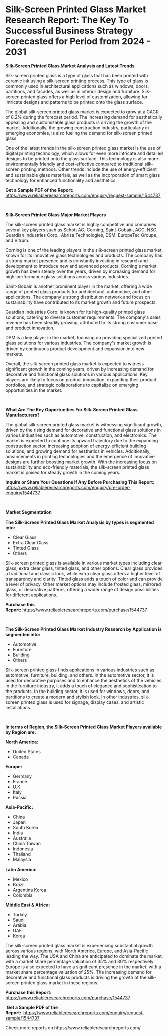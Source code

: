 <p><h1>Silk-Screen Printed Glass Market Research Report: The Key To Successful Business Strategy Forecasted for Period from 2024 - 2031</h1></p><p><strong>Silk-Screen Printed Glass Market Analysis and Latest Trends</strong></p>
<p><p>Silk-screen printed glass is a type of glass that has been printed with ceramic ink using a silk-screen printing process. This type of glass is commonly used in architectural applications such as windows, doors, partitions, and facades, as well as in interior design and furniture. Silk-screen printed glass offers a high level of customization, allowing for intricate designs and patterns to be printed onto the glass surface.</p><p>The global silk-screen printed glass market is expected to grow at a CAGR of 8.2% during the forecast period. The increasing demand for aesthetically appealing and customizable glass products is driving the growth of the market. Additionally, the growing construction industry, particularly in emerging economies, is also fueling the demand for silk-screen printed glass.</p><p>One of the latest trends in the silk-screen printed glass market is the use of digital printing technology, which allows for even more intricate and detailed designs to be printed onto the glass surface. This technology is also more environmentally friendly and cost-effective compared to traditional silk-screen printing methods. Other trends include the use of energy-efficient and sustainable glass materials, as well as the incorporation of smart glass technology for enhanced functionality and aesthetics.</p></p>
<p><strong>Get a Sample PDF of the Report:&nbsp;</strong> <a href="https://www.reliableresearchreports.com/enquiry/request-sample/1544737">https://www.reliableresearchreports.com/enquiry/request-sample/1544737</a></p>
<p>&nbsp;</p>
<p><strong>Silk-Screen Printed Glass Major Market Players</strong></p>
<p><p>The silk-screen printed glass market is highly competitive and comprises several key players such as Schott AG, Corning, Saint-Gobain, AGC, NSG, Guardian Industries Corp., Abrisa Technologies, DSM, EuropeTec Groupe, and Vitrum. </p><p>Corning is one of the leading players in the silk-screen printed glass market, known for its innovative glass technologies and products. The company has a strong market presence and is constantly investing in research and development to introduce new and advanced products. Corning's market growth has been steady over the years, driven by increasing demand for high-performance glass solutions across various industries.</p><p>Saint-Gobain is another prominent player in the market, offering a wide range of printed glass products for architectural, automotive, and other applications. The company's strong distribution network and focus on sustainability have contributed to its market growth and future prospects.</p><p>Guardian Industries Corp. is known for its high-quality printed glass solutions, catering to diverse customer requirements. The company's sales revenue has been steadily growing, attributed to its strong customer base and product innovation.</p><p>DSM is a key player in the market, focusing on providing specialized printed glass solutions for various industries. The company's market growth is driven by continuous product development and expansion into new markets.</p><p>Overall, the silk-screen printed glass market is expected to witness significant growth in the coming years, driven by increasing demand for decorative and functional glass solutions in various applications. Key players are likely to focus on product innovation, expanding their product portfolios, and strategic collaborations to capitalize on emerging opportunities in the market.</p></p>
<p>&nbsp;</p>
<p><strong>What Are The Key Opportunities For Silk-Screen Printed Glass Manufacturers?</strong></p>
<p><p>The global silk-screen printed glass market is witnessing significant growth, driven by the rising demand for decorative and functional glass solutions in various industries such as automotive, construction, and electronics. The market is expected to continue its upward trajectory due to the expanding construction sector, increasing adoption of energy-efficient building solutions, and growing demand for aesthetics in vehicles. Additionally, advancements in printing technologies and the emergence of innovative designs are further boosting market growth. With the increasing focus on sustainability and eco-friendly materials, the silk-screen printed glass market is poised for steady growth in the coming years.</p></p>
<p><strong>Inquire or Share Your Questions If Any Before Purchasing This Report:</strong> <a href="https://www.reliableresearchreports.com/enquiry/pre-order-enquiry/1544737">https://www.reliableresearchreports.com/enquiry/pre-order-enquiry/1544737</a></p>
<p>&nbsp;</p>
<p><strong>Market Segmentation</strong></p>
<p><strong>The Silk-Screen Printed Glass Market Analysis by types is segmented into:</strong></p>
<p><ul><li>Clear Glass</li><li>Extra Clear Glass</li><li>Tinted Glass</li><li>Others</li></ul></p>
<p><p>Silk-screen printed glass is available in various market types including clear glass, extra clear glass, tinted glass, and other options. Clear glass provides a traditional and classic look, while extra clear glass offers a higher level of transparency and clarity. Tinted glass adds a touch of color and can provide a level of privacy. Other market options may include frosted glass, mirrored glass, or decorative patterns, offering a wider range of design possibilities for different applications.</p></p>
<p><strong>Purchase this Report:&nbsp;</strong><a href="https://www.reliableresearchreports.com/purchase/1544737">https://www.reliableresearchreports.com/purchase/1544737</a></p>
<p>&nbsp;</p>
<p><strong>The Silk-Screen Printed Glass Market Industry Research by Application is segmented into:</strong></p>
<p><ul><li>Automotive</li><li>Furniture</li><li>Building</li><li>Others</li></ul></p>
<p><p>Silk-screen printed glass finds applications in various industries such as automotive, furniture, building, and others. In the automotive sector, it is used for decorative purposes and to enhance the aesthetics of the vehicles. In the furniture industry, it adds a touch of elegance and sophistication to the products. In the building sector, it is used for windows, doors, and partitions to create a modern and stylish look. In other industries, silk-screen printed glass is used for signage, display cases, and artistic installations.</p></p>
<p>&nbsp;</p>
<p><strong>In terms of Region, the Silk-Screen Printed Glass Market Players available by Region are:</strong></p>
<p>
    <p> <strong> North America: </strong>
        <ul>
            <li>United States</li>
            <li>Canada</li>
        </ul>
        </p> 
    <p> <strong> Europe: </strong>
        <ul>
            <li>Germany</li>
            <li>France</li>
            <li>U.K.</li>
            <li>Italy</li>
            <li>Russia</li>
        </ul>
        </p> 
    <p> <strong> Asia-Pacific: </strong>
        <ul>
            <li>China</li>
            <li>Japan</li>
            <li>South Korea</li>
            <li>India</li>
            <li>Australia</li>
            <li>China Taiwan</li>
            <li>Indonesia</li>
            <li>Thailand</li>
            <li>Malaysia</li>
        </ul>
        </p> 
    <p> <strong> Latin America: </strong>
        <ul>
            <li>Mexico</li>
            <li>Brazil</li>
            <li>Argentina Korea</li>
            <li>Colombia</li>
        </ul>
        </p> 
    <p> <strong> Middle East & Africa: </strong>
        <ul>
            <li>Turkey</li>
            <li>Saudi</li>
            <li>Arabia</li>
            <li>UAE</li>
            <li>Korea</li>
        </ul>
    </p>
    </p>
<p><p>The silk-screen printed glass market is experiencing substantial growth across various regions, with North America, Europe, and Asia-Pacific leading the way. The USA and China are anticipated to dominate the market, with a market share percentage valuation of 35% and 30% respectively. Europe is also expected to have a significant presence in the market, with a market share percentage valuation of 25%. The increasing demand for decorative and functional glass products is driving the growth of the silk-screen printed glass market in these regions.</p></p>
<p><strong>Purchase this Report: </strong><a href="https://www.reliableresearchreports.com/purchase/1544737">https://www.reliableresearchreports.com/purchase/1544737</a></p>
<p>&nbsp;<strong>Get a Sample PDF of the Report:&nbsp;&nbsp;</strong><a href="https://www.reliableresearchreports.com/enquiry/request-sample/1544737">https://www.reliableresearchreports.com/enquiry/request-sample/1544737</a></p>
<p><strong></strong></p>
<p>Check more reports on https://www.reliableresearchreports.com/</p>
